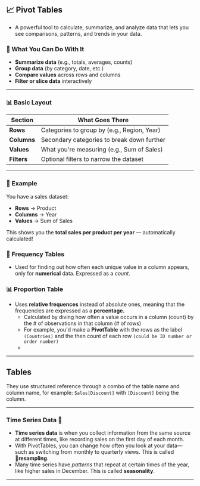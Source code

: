 ## :chart_with_upwards_trend: Pivot Tables
* A powerful tool to calculate, summarize, and analyze data that lets you see comparisons, patterns, and trends in your data.

### 🧩 What You Can Do With It

- **Summarize data** (e.g., totals, averages, counts)
- **Group data** (by category, date, etc.)
- **Compare values** across rows and columns
- **Filter or slice data** interactively

---

### 📊 Basic Layout

| Section     | What Goes There                            |
|-------------|---------------------------------------------|
| **Rows**    | Categories to group by (e.g., Region, Year) |
| **Columns** | Secondary categories to break down further  |
| **Values**  | What you're measuring (e.g., Sum of Sales)  |
| **Filters** | Optional filters to narrow the dataset      |

---

### 🧠 Example

You have a sales dataset:

- **Rows** → Product  
- **Columns** → Year  
- **Values** → Sum of Sales  

This shows you the **total sales per product per year** — automatically calculated!

### 🔢 Frequency Tables
* Used for finding out how often each unique value in a column appears, only for **numerical** data. Expressed as a *count.*

### 📊 Proportion Table
* Uses **relative frequences** instead of absolute ones, meaning that the frequencies are expressed as a **percentage.** 
  * Calculated by diving how often a value occurs in a column (count) by the # of observations in that column (# of rows)
  * For example, you'd make a **PivotTable** with the rows as the label ```(Countries)``` and the then count of each row ```(could be ID number or order number)```
  * 
---

## Tables 
They use structured reference through a combo of the table name and column name, for example: ```Sales[Discount]``` with ```[Discount]``` being the column. 

---


### Time Series Data 📅 
* **Time series data**  is when you collect information from the same source at different times, like recording sales on the first day of each month.
* With PivotTables, you can change how often you look at your data—such as switching from monthly to quarterly views. This is called 🔄**resampling**.
* Many time series have *patterns* that repeat at certain times of the year, like higher sales in December. This is called **seasonality**.

---

